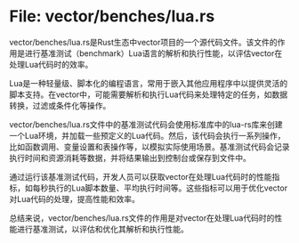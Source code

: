 # File: vector/benches/lua.rs

vector/benches/lua.rs是Rust生态中vector项目的一个源代码文件。该文件的作用是进行基准测试（benchmark）Lua语言的解析和执行性能，以评估vector在处理Lua代码时的效率。

Lua是一种轻量级、脚本化的编程语言，常用于嵌入其他应用程序中以提供灵活的脚本支持。在vector中，可能需要解析和执行Lua代码来处理特定的任务，如数据转换，过滤或条件化等操作。

vector/benches/lua.rs文件中的基准测试代码会使用标准库中的lua-rs库来创建一个Lua环境，并加载一些预定义的Lua代码。然后，该代码会执行一系列操作，比如函数调用、变量设置和表操作等，以模拟实际使用场景。基准测试代码会记录执行时间和资源消耗等数据，并将结果输出到控制台或保存到文件中。

通过运行该基准测试代码，开发人员可以获取vector在处理Lua代码时的性能指标，如每秒执行的Lua脚本数量、平均执行时间等。这些指标可以用于优化vector对Lua代码的处理，提高性能和效率。

总结来说，vector/benches/lua.rs文件的作用是对vector在处理Lua代码时的性能进行基准测试，以评估和优化其解析和执行性能。

